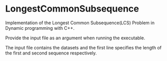# LongestCommonSubsequence
Implementation of the Longest Common Subsequence(LCS) Problem in Dynamic programming with C++.

Provide the input file as an argument when running the executable.

The input file contains the datasets and the first line specifies the length of the first and second sequence respectively.
